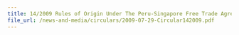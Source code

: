 ```yaml
---
title: 14/2009 Rules of Origin Under The Peru-Singapore Free Trade Agreement (PeSFTA)
file_url: /news-and-media/circulars/2009-07-29-Circular142009.pdf
---
```

